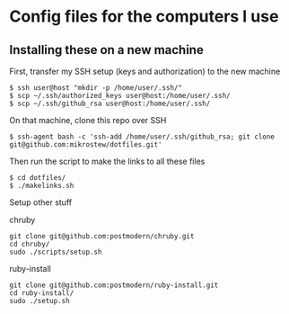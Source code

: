 # Config files for the computers I use

## Installing these on a new machine

First, transfer my SSH setup (keys and authorization) to the new machine

```
$ ssh user@host "mkdir -p /home/user/.ssh/"
$ scp ~/.ssh/authorized_keys user@host:/home/user/.ssh/
$ scp ~/.ssh/github_rsa user@host:/home/user/.ssh/
```

On that machine, clone this repo over SSH

```
$ ssh-agent bash -c 'ssh-add /home/user/.ssh/github_rsa; git clone git@github.com:mikrostew/dotfiles.git'
```

Then run the script to make the links to all these files

```
$ cd dotfiles/
$ ./makelinks.sh
```

Setup other stuff

chruby
```
git clone git@github.com:postmodern/chruby.git
cd chruby/
sudo ./scripts/setup.sh
```

ruby-install
```
git clone git@github.com:postmodern/ruby-install.git
cd ruby-install/
sudo ./setup.sh
```

